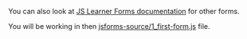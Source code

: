 <!--bl
    (filemeta
        (title "JS Learner Forms &mdash; First Form")
        (subtitle "The Explanation")
        (authors ["Jason Kerney"])
    )
/bl-->

You can also look at [JS Learner Forms documentation](../FORMS.md) for other forms.

You will be working in then [jsforms-source/1_first-form.js](..\jsforms-source\1_first-form.js) file.
<!--bl
    (table-of-contents
        (section-main "./variables/_main.md")
        (section-main "./functions/_main.md")
        (section-main "./arrays/_main.md")
        (section-main "./complex/_main.md")
        (section-main "./copying-arrays/_main.md")
        (section-main "./combining/_main.md")
        (section-main "./looping/_main.md")
        (section-main "./otherForms.md")
    )
/bl-->